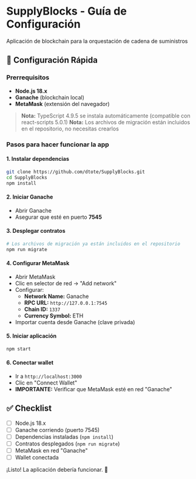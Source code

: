 # SupplyBlocks - Guía de Configuración

Aplicación de blockchain para la orquestación de cadena de suministros

## 🚀 Configuración Rápida

### Prerrequisitos

- **Node.js 18.x**
- **Ganache** (blockchain local)
- **MetaMask** (extensión del navegador)

> **Nota:** TypeScript 4.9.5 se instala automáticamente (compatible con react-scripts 5.0.1)
> **Nota:** Los archivos de migración están incluidos en el repositorio, no necesitas crearlos

### Pasos para hacer funcionar la app

#### 1. **Instalar dependencias**

```bash
git clone https://github.com/dtote/SupplyBlocks.git
cd SupplyBlocks
npm install
```

#### 2. **Iniciar Ganache**

- Abrir Ganache
- Asegurar que esté en puerto **7545**

#### 3. **Desplegar contratos**

```bash
# Los archivos de migración ya están incluidos en el repositorio
npm run migrate
```

#### 4. **Configurar MetaMask**

- Abrir MetaMask
- Clic en selector de red → "Add network"
- Configurar:
  - **Network Name:** Ganache
  - **RPC URL:** `http://127.0.0.1:7545`
  - **Chain ID:** `1337`
  - **Currency Symbol:** ETH
- Importar cuenta desde Ganache (clave privada)

#### 5. **Iniciar aplicación**

```bash
npm start
```

#### 6. **Conectar wallet**

- Ir a `http://localhost:3000`
- Clic en "Connect Wallet"
- **IMPORTANTE:** Verificar que MetaMask esté en red "Ganache"

## ✅ Checklist

- [ ] Node.js 18.x
- [ ] Ganache corriendo (puerto 7545)
- [ ] Dependencias instaladas (`npm install`)
- [ ] Contratos desplegados (`npm run migrate`)
- [ ] MetaMask en red "Ganache"
- [ ] Wallet conectada

¡Listo! La aplicación debería funcionar. 🎉
